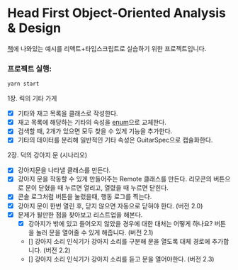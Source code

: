 # Head First Object-Oriented Analysis & Design

[책](https://www.oreilly.com/library/view/head-first-object-oriented/0596008678)에 나와있는 예시를 리액트+타입스크립트로 실습하기 위한 프로젝트입니다.

### 프로젝트 실행:
```js
yarn start
```

1장. 릭의 기타 가게
 - [x] 기타와 재고 목록을 클래스로 작성한다.
 - [x] 재고 목록에 해당하는 기타의 속성을 [enum](https://www.typescriptlang.org/docs/handbook/enums.html#numeric-enums)으로 교체한다.  
 - [x] 검색할 때, 2개가 있으면 모두 찾을 수 있게 기능을 추가한다. 
 - [x] 기타의 데이터를 분리해 일반적인 기타 속성은 GuitarSpec으로 캡슐화한다. 

 2장. 덕의 강아지 문 (시나리오)
 - [x] 강아지문을 나타낼 클래스를 만든다. 
 - [x] 강아지 문을 작동할 수 있게 만들어주는 Remote 클래스를 만든다. 리모콘의 버튼으로 문이 닫혔을 때 누르면 열리고, 열렸을 때 누르면 닫힌다.
 - [x] 콘솔 로그처럼 버튼을 눌렀을때, 행동 로그를 찍는다.
 - [x] 강아지 문이 한번 열린 후, 닫지 않으면 자동으로 닫혀야 한다. (버전 2.0)
 - [x] 문제가 될만한 점을 찾아보고 리스트업을 해본다. 
    - [x] 강아지가 밖에 있고 들어오지 않았을 경우에 대한 대처는 어떻게 하나요? 버튼을 눌러 문을 열어줄 수 있게 해줍니다. (버전 2.1)
    - [] 강아지 소리 인식기가 강아지 소리를 구분해 문을 열도록 대체 경로에 추가합니다. (버전 2.2)
    - [] 강아지 소리 인식기가 강아지 소리를 듣고 문을 열어야한다. (버전 2.3)


